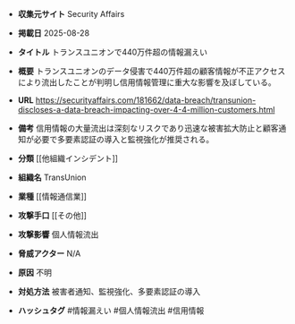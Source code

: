 - **収集元サイト**
Security Affairs

- **掲載日**
2025-08-28

- **タイトル**
トランスユニオンで440万件超の情報漏えい

- **概要**
トランスユニオンのデータ侵害で440万件超の顧客情報が不正アクセスにより流出したことが判明し信用情報管理に重大な影響を及ぼしている。

- **URL**
https://securityaffairs.com/181662/data-breach/transunion-discloses-a-data-breach-impacting-over-4-4-million-customers.html

- **備考**
信用情報の大量流出は深刻なリスクであり迅速な被害拡大防止と顧客通知が必要で多要素認証の導入と監視強化が推奨される。

- **分類**
[[他組織インシデント]]

- **組織名**
TransUnion

- **業種**
[[情報通信業]]

- **攻撃手口**
[[その他]]

- **攻撃影響**
個人情報流出

- **脅威アクター**
N/A

- **原因**
不明

- **対処方法**
被害者通知、監視強化、多要素認証の導入

- **ハッシュタグ**
#情報漏えい #個人情報流出 #信用情報
